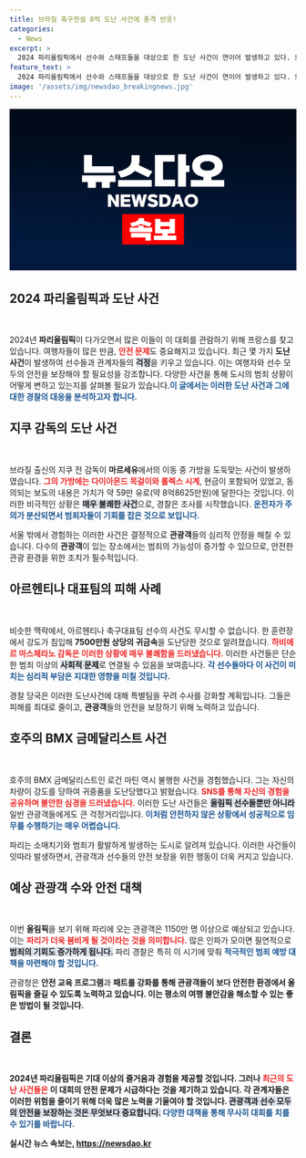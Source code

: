 ```yaml
---
title: 브라질 축구전설 8억 도난 사건에 충격 반응!
categories:
  - News
excerpt: >
  2024 파리올림픽에서 선수와 스태프들을 대상으로 한 도난 사건이 연이어 발생하고 있다. 브라질의 지쿠 감독은 59만 유로 상당의 귀품을 잃었고, 아르헨티나 선수도 귀금속을 도난당했다. 관광객 급증으로 파리의 소매치기 우려가 커지고 있다.
feature_text: >
  2024 파리올림픽에서 선수와 스태프들을 대상으로 한 도난 사건이 연이어 발생하고 있다. 브라질의 지쿠 감독은 59만 유로 상당의 귀품을 잃었고, 아르헨티나 선수도 귀금속을 도난당했다. 관광객 급증으로 파리의 소매치기 우려가 커지고 있다.
image: '/assets/img/newsdao_breakingnews.jpg'
---
```


<p><img src="/assets/img/newsdao_breakingnews.jpg" alt="flaretime 속보" /></p>

<h2 data-ke-size="size26">2024 파리올림픽과 도난 사건</h2>

<p data-ke-size="size16">&nbsp;</p>

<p>2024년 <b>파리올림픽</b>이 다가오면서 많은 이들이 이 대회를 관람하기 위해 프랑스를 찾고 있습니다. 여행자들이 많은 만큼, <b><span style="color: #ee2323;">안전 문제</span></b>도 중요해지고 있습니다. 최근 몇 가지 <b>도난 사건</b>이 발생하여 선수들과 관계자들의 <b><span style="background-color: #21538527;">걱정</span></b>을 키우고 있습니다. 이는 여행자와 선수 모두의 안전을 보장해야 할 필요성을 강조합니다. 다양한 사건을 통해 도시의 범죄 상황이 어떻게 변하고 있는지를 살펴볼 필요가 있습니다.<b><span style="color: #1a5490;">이 글에서는 이러한 도난 사건과 그에 대한 경찰의 대응을 분석하고자 합니다.</span></b></p>

<h2 data-ke-size="size26">지쿠 감독의 도난 사건</h2>

<p data-ke-size="size16">&nbsp;</p>

<p>브라질 출신의 지쿠 전 감독이 <b>마르세유</b>에서의 이동 중 가방을 도둑맞는 사건이 발생하였습니다. <b><span style="color: #ee2323;">그의 가방에는 다이아몬드 목걸이와 롤렉스 시계</span></b>, 현금이 포함되어 있었고, 동의되는 보도의 내용은 가치가 약 59만 유로(약 8억8625만원)에 달한다는 것입니다. 이러한 비극적인 상황은 <b><span style="background-color: #21538527;">매우 불쾌한 사건</span></b>으로, 경찰은 조사를 시작했습니다. <b><span style="color: #1a5490;">운전자가 주의가 분산되면서 범죄자들이 기회를 잡은 것으로 보입니다.</span></b></p>

<p>서울 밖에서 경험하는 이러한 사건은 결정적으로 <b>관광객</b>들의 심리적 안정을 해칠 수 있습니다. 다수의 <b>관광객</b>이 있는 장소에서는 범죄의 가능성이 증가할 수 있으므로, 안전한 관광 환경을 위한 조치가 필수적입니다.</p>

<h2 data-ke-size="size26">아르헨티나 대표팀의 피해 사례</h2>

<p data-ke-size="size16">&nbsp;</p>

<p>비슷한 맥락에서, 아르헨티나 축구대표팀 선수의 사건도 무시할 수 없습니다. 한 훈련장에서 강도가 침입해 <b>7500만원 상당의 귀금속</b>을 도난당한 것으로 알려졌습니다. <b><span style="color: #ee2323;">하비에르 마스체라노 감독은 이러한 상황에 매우 불쾌함을 드러냈습니다.</span></b> 이러한 사건들은 단순한 범죄 이상의 <b><span style="background-color: #21538527;">사회적 문제</span></b>로 연결될 수 있음을 보여줍니다. <b><span style="color: #1a5490;">각 선수들마다 이 사건이 미치는 심리적 부담은 지대한 영향을 미칠 것입니다.</span></b></p>

<p>경찰 당국은 이러한 도난사건에 대해 특별팀을 꾸려 수사를 강화할 계획입니다. 그들은 피해를 최대로 줄이고, <b>관광객</b>들의 안전을 보장하기 위해 노력하고 있습니다.</p>

<h2 data-ke-size="size26">호주의 BMX 금메달리스트 사건</h2>

<p data-ke-size="size16">&nbsp;</p>

<p>호주의 BMX 금메달리스트인 로건 마틴 역시 불행한 사건을 경험했습니다. 그는 자신의 차량이 강도를 당하여 귀중품을 도난당했다고 밝혔습니다. <b><span style="color: #ee2323;">SNS를 통해 자신의 경험을 공유하며 불안한 심경을 드러냈습니다.</span></b> 이러한 도난 사건들은 <b><span style="background-color: #21538527;">올림픽 선수들뿐만 아니라</span></b> 일반 관광객들에게도 큰 걱정거리입니다. <b><span style="color: #1a5490;">이처럼 안전하지 않은 상황에서 성공적으로 임무를 수행하기는 매우 어렵습니다.</span></b></p>

<p>파리는 소매치기와 범죄가 활발하게 발생하는 도시로 알려져 있습니다. 이러한 사건들이 잇따라 발생하면서, 관광객과 선수들의 안전 보장을 위한 행동이 더욱 커지고 있습니다. </p>

<h2 data-ke-size="size26">예상 관광객 수와 안전 대책</h2>

<p data-ke-size="size16">&nbsp;</p>

<p>이번 <b>올림픽</b>을 보기 위해 파리에 오는 관광객은 1150만 명 이상으로 예상되고 있습니다. 이는 <b><span style="color: #ee2323;">파리가 더욱 붐비게 될 것이라는 것을 의미합니다.</span></b> 많은 인파가 모이면 필연적으로 <b><span style="background-color: #21538527;">범죄의 기회도 증가하게 됩니다.</span></b> 파리 경찰은 특히 이 시기에 맞춰 <b><span style="color: #1a5490;">적극적인 범죄 예방 대책을 마련해야 할 것입니다.</span></b></p>

<p>관광청은 <b>안전 교육 프로그램</b>과 <b>패트롤 강화를 통해 관광객들이 보다 안전한 환경에서 올림픽을 즐길 수 있도록 노력하고 있습니다. 이는 평소의 여행 불안감을 해소할 수 있는 좋은 방법이 될 것입니다.</p>

<h2 data-ke-size="size26">결론</h2>

<p data-ke-size="size16">&nbsp;</p>

<p>2024년 <b>파리올림픽</b>은 기대 이상의 즐거움과 경험을 제공할 것입니다. 그러나 <b><span style="color: #ee2323;">최근의 도난 사건들은</span></b> 이 대회의 안전 문제가 시급하다는 것을 제기하고 있습니다. 각 관계자들은 이러한 위험을 줄이기 위해 더욱 많은 노력을 기울여야 할 것입니다. <b><span style="background-color: #21538527;">관광객과 선수 모두의 안전을 보장하는 것은 무엇보다 중요합니다.</span></b> <b><span style="color: #1a5490;">다양한 대책을 통해 무사히 대회를 치를 수 있기를 바랍니다.</span></b></p>
실시간 뉴스 속보는, <a href="https://newsdao.kr" rel="dofollow">https://newsdao.kr</a>



